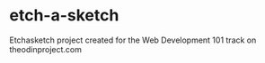 # etch-a-sketch
Etchasketch project created for the Web Development 101 track on theodinproject.com
